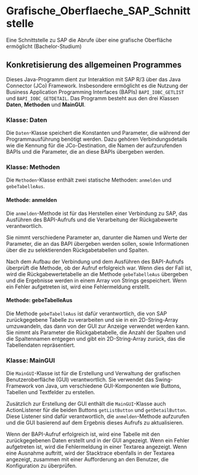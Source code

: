 # Grafische_Oberflaeche_SAP_Schnittstelle
Eine Schnittstelle zu SAP die Abrufe über eine grafische Oberfläche ermöglicht (Bachelor-Studium)

## Konkretisierung des allgemeinen Programmes

Dieses Java-Programm dient zur Interaktion mit SAP R/3 über das Java Connector (JCo) Framework. Insbesondere ermöglicht es die Nutzung der Business Application Programming Interfaces (BAPIs) `BAPI_IOBC_GETLIST` und `BAPI_IOBC_GETDETAIL`. Das Programm besteht aus den drei Klassen **Daten**, **Methoden** und **MainGUI**.

### Klasse: Daten

Die `Daten`-Klasse speichert die Konstanten und Parameter, die während der Programmausführung benötigt werden. Dazu gehören Verbindungsdetails wie die Kennung für die JCo-Destination, die Namen der aufzurufenden BAPIs und die Parameter, die an diese BAPIs übergeben werden.

### Klasse: Methoden

Die `Methoden`-Klasse enthält zwei statische Methoden: `anmelden` und `gebeTabelleAus`.

#### Methode: anmelden

Die `anmelden`-Methode ist für das Herstellen einer Verbindung zu SAP, das Ausführen des BAPI-Aufrufs und die Verarbeitung der Rückgabewerte verantwortlich.

Sie nimmt verschiedene Parameter an, darunter die Namen und Werte der Parameter, die an das BAPI übergeben werden sollen, sowie Informationen über die zu selektierenden Rückgabetabellen und Spalten.

Nach dem Aufbau der Verbindung und dem Ausführen des BAPI-Aufrufs überprüft die Methode, ob der Aufruf erfolgreich war. Wenn dies der Fall ist, wird die Rückgabewertetabelle an die Methode `gebeTabelleAus` übergeben und die Ergebnisse werden in einem Array von Strings gespeichert. Wenn ein Fehler aufgetreten ist, wird eine Fehlermeldung erstellt.

#### Methode: gebeTabelleAus

Die Methode `gebeTabelleAus` ist dafür verantwortlich, die von SAP zurückgegebene Tabelle zu verarbeiten und sie in ein 2D-String-Array umzuwandeln, das dann von der GUI zur Anzeige verwendet werden kann. Sie nimmt als Parameter die Rückgabetabelle, die Anzahl der Spalten und die Spaltennamen entgegen und gibt ein 2D-String-Array zurück, das die Tabellendaten repräsentiert.

### Klasse: MainGUI

Die `MainGUI`-Klasse ist für die Erstellung und Verwaltung der grafischen Benutzeroberfläche (GUI) verantwortlich. Sie verwendet das Swing-Framework von Java, um verschiedene GUI-Komponenten wie Buttons, Tabellen und Textfelder zu erstellen.

Zusätzlich zur Erstellung der GUI enthält die `MainGUI`-Klasse auch ActionListener für die beiden Buttons `getListButton` und `getDetailButton`. Diese Listener sind dafür verantwortlich, die `anmelden`-Methode aufzurufen und die GUI basierend auf dem Ergebnis dieses Aufrufs zu aktualisieren.

Wenn der BAPI-Aufruf erfolgreich ist, wird eine Tabelle mit den zurückgegebenen Daten erstellt und in der GUI angezeigt. Wenn ein Fehler aufgetreten ist, wird die Fehlermeldung in einer Textarea angezeigt. Wenn eine Ausnahme auftritt, wird der Stacktrace ebenfalls in der Textarea angezeigt, zusammen mit einer Aufforderung an den Benutzer, die Konfiguration zu überprüfen.
